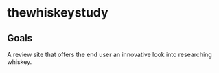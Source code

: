 # thewhiskeystudy

## Goals
A review site that offers the end user an innovative look into researching whiskey.
